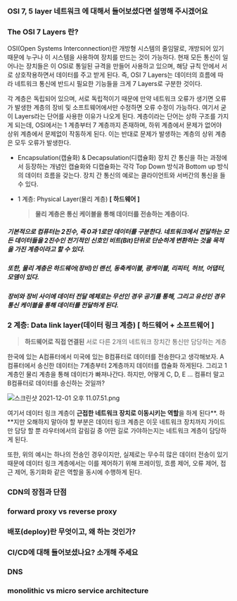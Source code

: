 ### OSI 7, 5 layer 네트워크 에 대해서 들어보셨다면 설명해 주시겠어요

### The OSI 7 Layers 란?

OSI(Open Systems Interconnection)란 개방형 시스템의 줄임말로, 개방되어 있기 때문에 누구나 이 시스템을 사용하여 장치를 만드는 것이 가능하다. 현재 모든 통신이 일어나는 장치들은 이 OSI로 통일된 규격을 만들어 사용하고 있으며, 해당 규칙 안에서 서로 상호작용하면서 데이터를 주고 받게 된다. 즉, OSI 7 Layers는 데이터의 흐름에 따라 네트워크 통신에 반드시 필요한 기능들을 크게 7 Layers로 구분한 것이다.

각 계층은 독립되어 있으며, 서로 독립적이기 때문에 만약 네트워크 오류가 생기면 오류가 발생한 계층의 장비 및 소프트웨어에서만 수정하면 오류 수정이 가능하다. 여기서 굳이 Layers라는 단어를 사용한 이유가 나오게 된다. 계층이라는 단어는 상하 구조를 가지게 되는데, OSI에서는 1 계층부터 7 계층까지 존재하며, 하위 계층에서 문제가 없어야 상위 계층에서 문제없이 작동하게 된다. 이는 반대로 문제가 발생하는 계층의 상위 계층은 모두 오류가 발생한다.

- Encapsulation(캡슐화) & Decapsulation(디캡슐화)
  장치 간 통신을 하는 과정에서 등장하는 개념인 캡슐화와 디캡슐화는 각각 Top Down 방식과 Bottom up 방식의 데이터 흐름을 갖는다. 장치 간 통신의 예로는 클라이언트와 서버간의 통신을 들 수 있다.

- 1 계층: Physical Layer(물리 계층) **[ 하드웨어 ]**
  > **물리 계층은 통신 케이블을 통해 데이터를 전송하는 계층이다.**

##### 기본적으로 컴퓨터는 2진수, 즉 0과 1로만 데이터를 구분한다. 네트워크에서 전달하는 모든 데이터들을 2진수인 전기적인 신호인 비트(Bit)단위로 단순하게 변환하는 것을 목적을 가진 계층이라고 할 수 있다.

##### 또한, 물리 계층은 하드웨어(장비)인 랜선, 동축케이블, 광케이블, 리피터, 허브, 어댑터, 모뎀이 있다.

##### 장비와 장비 사이에 데이터 전달 메체로는 무선인 경우 공기를 통해, 그리고 유선인 경우 통신 케이블을 통해 데이터를 전달하게 된다.

### 2 계층: Data link layer(데이터 링크 계층) **[ 하드웨어 + 소프트웨어 ]**

> **하드웨어로 직접 연결된** 서로 다른 2개의 네트워크 장치간 통신만 담당하는 계층

한국에 있는 A컴퓨터에서 미국에 있는 B컴퓨터로 데이터를 전송한다고 생각해보자. A컴퓨터에서 송신한 데이터는 7계층부터 2계층까지 데이터를 캡슐화 하게된다. 그리고 1계층인 물리 계층을 통해 데이터가 빠져나간다. 하지만, 어떻게 C, D, E ... 컴퓨터 말고 B컴퓨터로 데이터를 송신하는 것일까?

![스크린샷 2021-12-01 오후 11.07.51.png](https://s3-us-west-2.amazonaws.com/secure.notion-static.com/14657c36-5696-41bc-8c97-aa5013a3d959/스크린샷_2021-12-01_오후_11.07.51.png)

여기서 데이터 링크 계층이 **근접한 네트워크 장치로 이동시키는 역할**을 하게 된다**. 하**지만 오해하지 말아야 할 부분은 데이터 링크 계층은 이웃 네트워크 장치까지 가이드만 담당 할 뿐 라우터에서의 갈림길 중 어떤 길로 가야하는지는 네트워크 계층이 담당하게 된다.

또한, 위의 예시는 하나의 전송인 경우이지만, 실제로는 무수히 많은 데이터 전송이 있기 때문에 데이터 링크 계층에서는 이를 제어하기 위해 프레이밍, 흐름 제어, 오류 제어, 접근 제어, 동기화화 같은 역할을 동시에 수행하게 된다.

### CDN의 장점과 단점

### forward proxy vs reverse proxy

### 배포(deploy)란 무엇이고, 왜 하는 것인가?

### CI/CD에 대해 들어보셨나요? 소개해 주세요

### DNS

### monolithic vs micro service architecture
